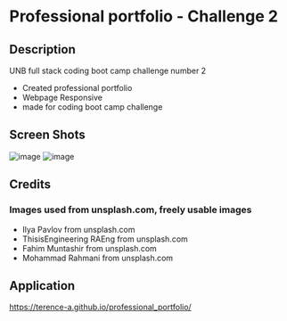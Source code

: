 # Professional portfolio - Challenge 2

## Description

UNB full stack coding boot camp challenge number 2

- Created professional portfolio
- Webpage Responsive
- made for coding boot camp challenge

## Screen Shots

![image](https://user-images.githubusercontent.com/90189211/236684227-385d70b2-db83-4ff7-a016-924802bba8ee.png)
![image](https://user-images.githubusercontent.com/90189211/236684265-a024bcdf-9df9-42f9-a2a4-729c27a651e4.png)

## Credits

### Images used from unsplash.com, freely usable images

- Ilya Pavlov from unsplash.com
- ThisisEngineering RAEng from unsplash.com
- Fahim Muntashir from unsplash.com
- Mohammad Rahmani from unsplash.com

## Application

https://terence-a.github.io/professional_portfolio/
